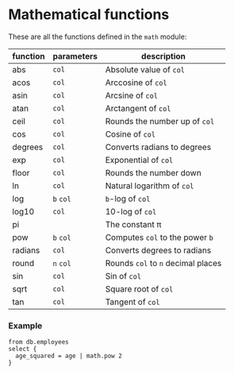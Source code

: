 # Mathematical functions

These are all the functions defined in the `math` module:

| function | parameters | description                        |
| -------- | ---------- | ---------------------------------- |
| abs      | `col`      | Absolute value of `col`            |
| acos     | `col`      | Arccosine of `col`                 |
| asin     | `col`      | Arcsine of `col`                   |
| atan     | `col`      | Arctangent of `col`                |
| ceil     | `col`      | Rounds the number up of `col`      |
| cos      | `col`      | Cosine of `col`                    |
| degrees  | `col`      | Converts radians to degrees        |
| exp      | `col`      | Exponential of `col`               |
| floor    | `col`      | Rounds the number down             |
| ln       | `col`      | Natural logarithm of `col`         |
| log      | `b` `col`  | `b`-log of `col`                   |
| log10    | `col`      | 10-log of `col`                    |
| pi       |            | The constant π                     |
| pow      | `b` `col`  | Computes `col` to the power `b`    |
| radians  | `col`      | Converts degrees to radians        |
| round    | `n` `col`  | Rounds `col` to `n` decimal places |
| sin      | `col`      | Sin of `col`                       |
| sqrt     | `col`      | Square root of `col`               |
| tan      | `col`      | Tangent of `col`                   |

### Example

```prql
from db.employees
select {
  age_squared = age | math.pow 2
}
```
